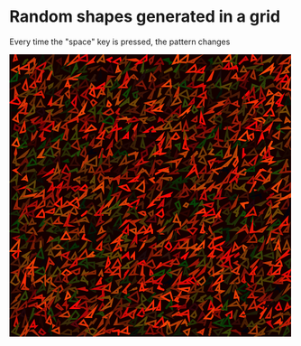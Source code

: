 # Random shapes generated in a grid

Every time the "space" key is pressed, the pattern changes

![thumbnail](/sketch_211028a/thumb.gif)